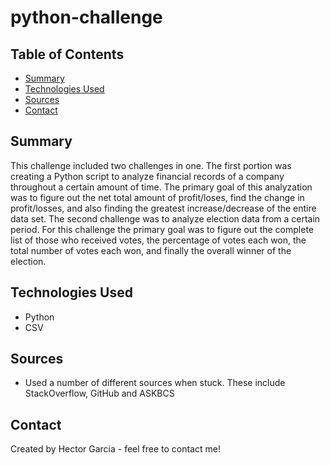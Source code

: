 # python-challenge

## Table of Contents
* [Summary](#general-information)
* [Technologies Used](#technologies-used)
* [Sources](#setup)
* [Contact](#contact)

## Summary
This challenge included two challenges in one. The first portion was creating a Python script to analyze financial records of a company throughout a certain amount of time. The primary goal of this analyzation was to figure out the net total amount of profit/loses, find the change in profit/losses, and also finding the greatest increase/decrease of the entire data set. The second challenge was to analyze election data from a certain period. For this challenge the primary goal was to figure out the complete list of those who received votes, the percentage of votes each won, the total number of votes each won, and finally the overall winner of the election. 

## Technologies Used 
* Python
* CSV


## Sources
* Used a number of different sources when stuck. These include StackOverflow, GitHub and ASKBCS

## Contact
Created by Hector Garcia - feel free to contact me!